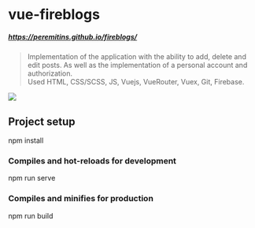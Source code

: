 # vue-fireblogs

##### https://peremitins.github.io/fireblogs/

> Implementation of the application with the ability to add, delete and edit posts. As well as the implementation of a personal account and authorization.<br>
> Used HTML, CSS/SCSS, JS, Vuejs, VueRouter, Vuex, Git, Firebase.

[![](https://github.com/peremitins/fireblogs/blob/main/screen.jpg)](https://peremitins.github.io/fireblogs/)

## Project setup

npm install

### Compiles and hot-reloads for development

npm run serve

### Compiles and minifies for production

npm run build

